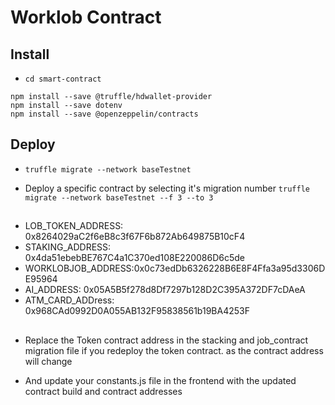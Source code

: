 # Worklob Contract

## Install

- `cd smart-contract`

```
npm install --save @truffle/hdwallet-provider
npm install --save dotenv
npm install --save @openzeppelin/contracts
```

## Deploy

- `truffle migrate --network baseTestnet`

- Deploy a specific contract by selecting it's migration number `truffle migrate --network baseTestnet --f 3 --to 3`

##

- LOB_TOKEN_ADDRESS: 0x8264029aC2f6eB8c3f67F6b872Ab649875B10cF4
- STAKING_ADDRESS: 0x4da51ebebBE767C4a1C370ed108E220086D6c5de
- WORKLOBJOB_ADDRESS:0x0c73edDb6326228B6E8F4Ffa3a95d3306DE95964
- AI_ADDRESS: 0x05A5B5f278d8Df7297b128D2C395A372DF7cDAeA
- ATM_CARD_ADDress: 0x968CAd0992D0A055AB132F95838561b19BA4253F

##

- Replace the Token contract address in the stacking and job_contract migration file if you redeploy the token contract. as the contract address will change

- And update your constants.js file in the frontend with the updated contract build and contract addresses
